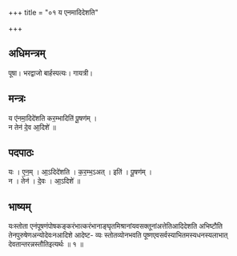 +++
title = "०१ य एनमादिदेशति"

+++
## अधिमन्त्रम्
पूषा। भरद्वाजो बार्हस्पत्यः। गायत्री।

## मन्त्रः
य ए॑नमा॒दिदे॑शति कर॒म्भादिति॑ पू॒षण॑म् ।  
न तेन॑ दे॒व आ॒दिशे॑ ॥

## पदपाठः
यः । ए॒न॒म् । आ॒ऽदिदे॑शति । क॒र॒म्भ॒ऽअत् । इति॑ । पू॒षण॑म् ।  
न । तेन॑ । दे॒वः । आ॒ऽदिशे॑ ॥

## भाष्यम्
यःस्तोता एनंपूषणंपोषकङ्करंभात्करंभानाङ्घृतमिश्रानांयवसक्तूनांअत्तेतिआदिदेशति अभिष्टौति तेनपुरुषेणअन्योदेवःनआदिशे आदेष्ट- व्यः स्तोतव्योनभवति पूष्णएवसर्वस्याभितमस्यधनस्यलाभात् देवतान्तरन्नस्तौतिइत्यर्थः ॥ १ ॥